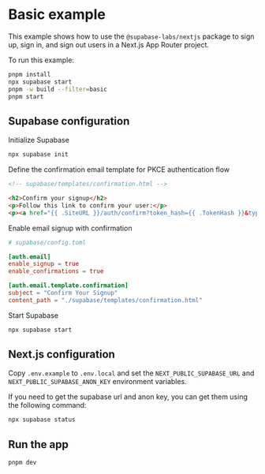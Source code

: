 # Basic example

This example shows how to use the `@supabase-labs/nextjs` package to sign up, sign in, and sign out users in a Next.js App Router project.

To run this example:

```bash
pnpm install
npx supabase start
pnpm -w build --filter=basic
pnpm start
```

## Supabase configuration

Initialize Supabase

```bash
npx supabase init
```

Define the confirmation email template for PKCE authentication flow

```html
<!-- supabase/templates/confirmation.html -->

<h2>Confirm your signup</h2>
<p>Follow this link to confirm your user:</p>
<p><a href="{{ .SiteURL }}/auth/confirm?token_hash={{ .TokenHash }}&type=signup">Confirm your mail</a></p>
```

Enable email signup with confirmation

```toml
# supabase/config.toml

[auth.email]
enable_signup = true
enable_confirmations = true

[auth.email.template.confirmation]
subject = "Confirm Your Signup"
content_path = "./supabase/templates/confirmation.html"
```

Start Supabase

```bash
npx supabase start
```

## Next.js configuration

Copy `.env.example` to `.env.local` and set the `NEXT_PUBLIC_SUPABASE_URL` and `NEXT_PUBLIC_SUPABASE_ANON_KEY` environment variables.

If you need to get the supabase url and anon key, you can get them using the following command:

```bash
npx supabase status
```

## Run the app

```bash
pnpm dev
```

